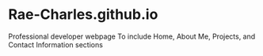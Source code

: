# Rae-Charles.github.io

Professional developer webpage
To include Home, About Me, Projects, and Contact Information sections